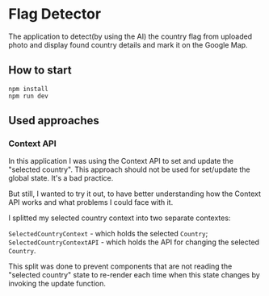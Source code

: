 # Flag Detector
The application to detect(by using the AI) the country flag from uploaded photo and display found country details and mark it on the Google Map.

## How to start
```
npm install
npm run dev
```

## Used approaches

### Context API
In this application I was using the Context API to set and update the "selected country". 
This approach should not be used for set/update the global state. It's a bad practice. 

But still, I wanted to try it out, to have better understanding how the Context API works and what problems I could face with it.

I splitted my selected country context into two separate contextes:

```SelectedCountryContext``` - which holds the selected ```Country```;   
```SelectedCountryContextAPI``` - which holds the API for changing the selected ```Country```.

This split was done to prevent components that are not reading the "selected country" state to re-render each time when 
this state changes by invoking the update function.
